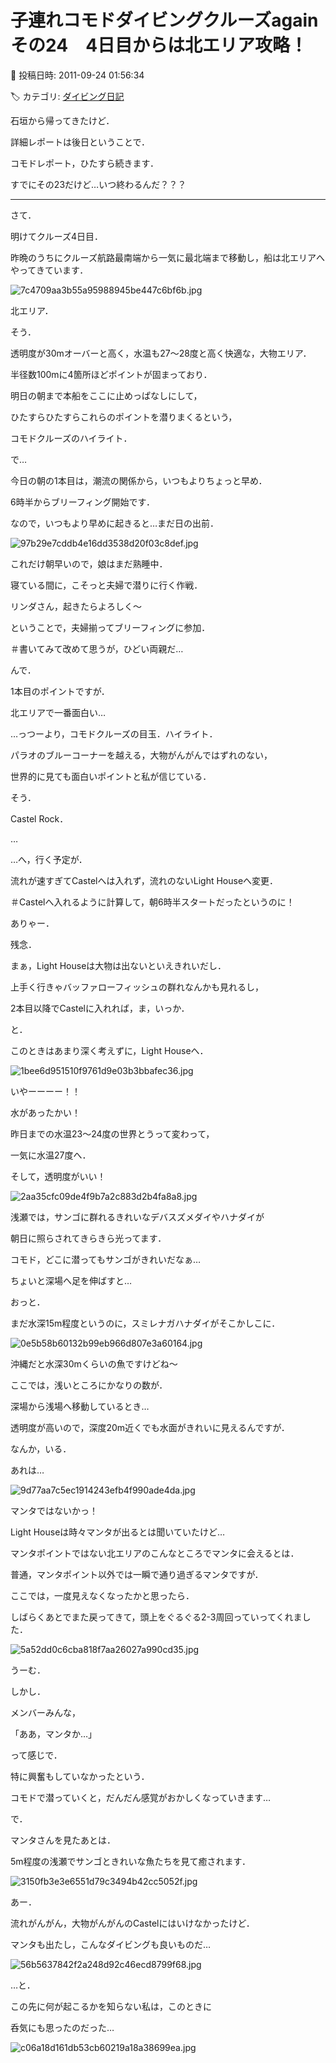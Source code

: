 # 子連れコモドダイビングクルーズagain　その24　4日目からは北エリア攻略！

📅 投稿日時: 2011-09-24 01:56:34

🏷️ カテゴリ: [ダイビング日記](ce3a7a8d424d112fce83ee85c81a0e344.md)

石垣から帰ってきたけど．


詳細レポートは後日ということで．


コモドレポート，ひたすら続きます．





すでにその23だけど…いつ終わるんだ？？？


-----


さて．


明けてクルーズ4日目．


昨晩のうちにクルーズ航路最南端から一気に最北端まで移動し，船は北エリアへやってきています．




![7c4709aa3b55a95988945be447c6bf6b.jpg](images/7c4709aa3b55a95988945be447c6bf6b.jpg)







北エリア．


そう．


透明度が30mオーバーと高く，水温も27～28度と高く快適な，大物エリア．


半径数100mに4箇所ほどポイントが固まっており．


明日の朝まで本船をここに止めっぱなしにして，


ひたすらひたすらこれらのポイントを潜りまくるという，


コモドクルーズのハイライト．





で…


今日の朝の1本目は，潮流の関係から，いつもよりちょっと早め．


6時半からブリーフィング開始です．


なので，いつもより早めに起きると…まだ日の出前．




![97b29e7cddb4e16dd3538d20f03c8def.jpg](images/97b29e7cddb4e16dd3538d20f03c8def.jpg)







これだけ朝早いので，娘はまだ熟睡中．


寝ている間に，こそっと夫婦で潜りに行く作戦．


リンダさん，起きたらよろしく～


ということで，夫婦揃ってブリーフィングに参加．


＃書いてみて改めて思うが，ひどい両親だ…





んで．


1本目のポイントですが．


北エリアで一番面白い…


…っつーより，コモドクルーズの目玉．ハイライト．


パラオのブルーコーナーを越える，大物がんがんではずれのない，


世界的に見ても面白いポイントと私が信じている．


そう．


Castel Rock．


…


…へ，行く予定が．


流れが速すぎてCastelへは入れず，流れのないLight Houseへ変更．


＃Castelへ入れるように計算して，朝6時半スタートだったというのに！





ありゃー．


残念．


まぁ，Light Houseは大物は出ないといえきれいだし．


上手く行きゃバッファローフィッシュの群れなんかも見れるし，


2本目以降でCastelに入れれば，ま，いっか．





と．


このときはあまり深く考えずに，Light Houseへ．







![1bee6d951510f9761d9e03b3bbafec36.jpg](images/1bee6d951510f9761d9e03b3bbafec36.jpg)







いやーーーー！！


水があったかい！


昨日までの水温23～24度の世界とうって変わって，


一気に水温27度へ．


そして，透明度がいい！




![2aa35cfc09de4f9b7a2c883d2b4fa8a8.jpg](images/2aa35cfc09de4f9b7a2c883d2b4fa8a8.jpg)




浅瀬では，サンゴに群れるきれいなデバスズメダイやハナダイが


朝日に照らされてきらきら光ってます．


コモド，どこに潜ってもサンゴがきれいだなぁ…





ちょいと深場へ足を伸ばすと…


おっと．


まだ水深15m程度というのに，スミレナガハナダイがそこかしこに．




![0e5b58b60132b99eb966d807e3a60164.jpg](images/0e5b58b60132b99eb966d807e3a60164.jpg)




沖縄だと水深30mくらいの魚ですけどね～


ここでは，浅いところにかなりの数が．





深場から浅場へ移動しているとき…


透明度が高いので，深度20m近くでも水面がきれいに見えるんですが．


なんか，いる．


あれは…




![9d77aa7c5ec1914243efb4f990ade4da.jpg](images/9d77aa7c5ec1914243efb4f990ade4da.jpg)




マンタではないかっ！


Light Houseは時々マンタが出るとは聞いていたけど…


マンタポイントではない北エリアのこんなところでマンタに会えるとは．





普通，マンタポイント以外では一瞬で通り過ぎるマンタですが．


ここでは，一度見えなくなったかと思ったら．


しばらくあとでまた戻ってきて，頭上をぐるぐる2-3周回っていってくれました．




![5a52dd0c6cba818f7aa26027a990cd35.jpg](images/5a52dd0c6cba818f7aa26027a990cd35.jpg)




うーむ．


しかし．


メンバーみんな，


「ああ，マンタか…」


って感じで．


特に興奮もしていなかったという．


コモドで潜っていくと，だんだん感覚がおかしくなっていきます…





で．


マンタさんを見たあとは．


5m程度の浅瀬でサンゴときれいな魚たちを見て癒されます．




![3150fb3e3e6551d79c3494b42cc5052f.jpg](images/3150fb3e3e6551d79c3494b42cc5052f.jpg)




あー．


流れがんがん，大物がんがんのCastelにはいけなかったけど．


マンタも出たし，こんなダイビングも良いものだ…




![56b5637842f2a248d92c46ecd8799f68.jpg](images/56b5637842f2a248d92c46ecd8799f68.jpg)




…と．


この先に何が起こるかを知らない私は，このときに


呑気にも思ったのだった…




![c06a18d161db53cb60219a18a38699ea.jpg](images/c06a18d161db53cb60219a18a38699ea.jpg)
